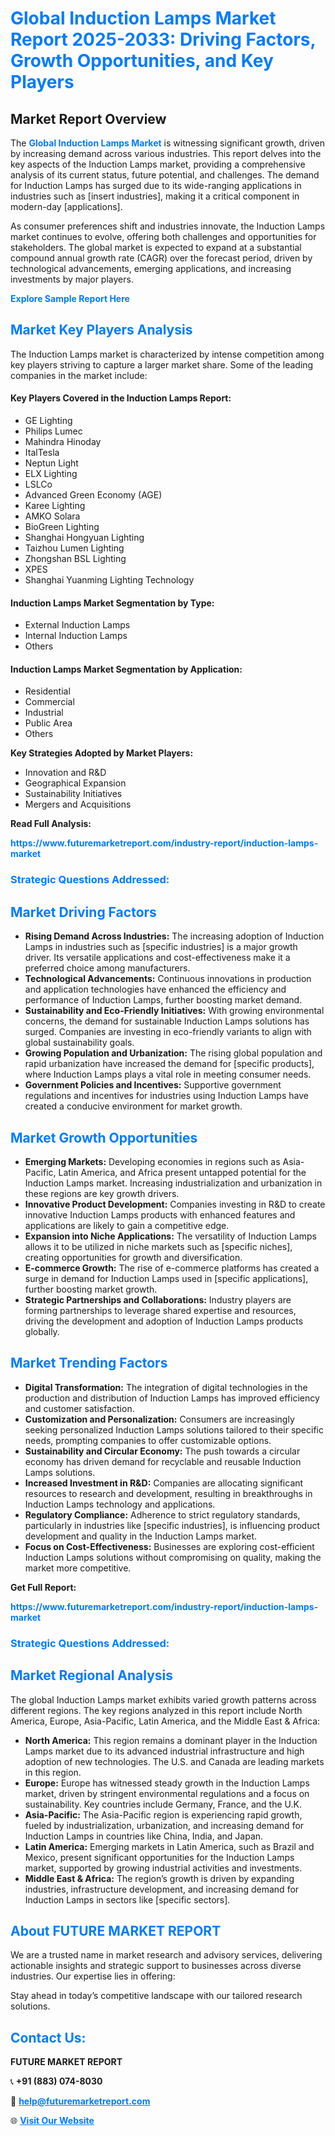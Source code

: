 <h1 style="color: #007BFF;">Global Induction Lamps Market Report 2025-2033: Driving Factors, Growth Opportunities, and Key Players</h1>

<section id="overview">
<h2>Market Report Overview</h2>
<p>The <a href="https://www.futuremarketreport.com/industry-report/induction-lamps-market" style="color: #007BFF; text-decoration: none;"><strong>Global Induction Lamps Market</strong></a> is witnessing significant growth, driven by increasing demand across various industries. This report delves into the key aspects of the Induction Lamps market, providing a comprehensive analysis of its current status, future potential, and challenges. The demand for Induction Lamps has surged due to its wide-ranging applications in industries such as [insert industries], making it a critical component in modern-day [applications].</p>
<p>As consumer preferences shift and industries innovate, the Induction Lamps market continues to evolve, offering both challenges and opportunities for stakeholders. The global market is expected to expand at a substantial compound annual growth rate (CAGR) over the forecast period, driven by technological advancements, emerging applications, and increasing investments by major players.</p>
</section>

<section id="overview">
<p><a href="https://www.futuremarketreport.com/request-sample/reportId=41702" style="color: #007BFF; text-decoration: none;"><strong>Explore Sample Report Here</strong></a></p>
</section>

<section id="key-players">
<h2 style="color: #007BFF;">Market Key Players Analysis</h2>
<p>The Induction Lamps market is characterized by intense competition among key players striving to capture a larger market share. Some of the leading companies in the market include:</p>
<h4>Key Players Covered in the Induction Lamps Report:</h4>
<ul><li>GE Lighting</li><li>Philips Lumec</li><li>Mahindra Hinoday</li><li>ItalTesla</li><li>Neptun Light</li><li>ELX Lighting</li><li>LSLCo</li><li>Advanced Green Economy (AGE)</li><li>Karee Lighting</li><li>AMKO Solara</li><li>BioGreen Lighting</li><li>Shanghai Hongyuan Lighting</li><li>Taizhou Lumen Lighting</li><li>Zhongshan BSL Lighting</li><li>XPES</li><li>Shanghai Yuanming Lighting Technology</li></ul>
<h4>Induction Lamps Market Segmentation by Type:</h4>
<ul><li>External Induction Lamps</li><li>Internal Induction Lamps</li><li>Others</li></ul>

<h4>Induction Lamps Market Segmentation by Application:</h4>
<ul><li>Residential</li><li>Commercial</li><li>Industrial</li><li>Public Area</li><li>Others</li></ul>
<p><strong>Key Strategies Adopted by Market Players:</strong></p>
<ul>
<li>Innovation and R&D</li>
<li>Geographical Expansion</li>
<li>Sustainability Initiatives</li>
<li>Mergers and Acquisitions</li>
</ul>
</section>

<section>
<p><strong>Read Full Analysis: </strong></p><a href="https://www.futuremarketreport.com/industry-report/induction-lamps-market" style="color: #007BFF; text-decoration: none;"><strong>https://www.futuremarketreport.com/industry-report/induction-lamps-market</strong></a>
<h3 style="color: #007BFF;">Strategic Questions Addressed:</h3>
</section>

<section id="driving-factors">
<h2 style="color: #007BFF;">Market Driving Factors</h2>
<ul>
<li><strong>Rising Demand Across Industries:</strong> The increasing adoption of Induction Lamps in industries such as [specific industries] is a major growth driver. Its versatile applications and cost-effectiveness make it a preferred choice among manufacturers.</li>
<li><strong>Technological Advancements:</strong> Continuous innovations in production and application technologies have enhanced the efficiency and performance of Induction Lamps, further boosting market demand.</li>
<li><strong>Sustainability and Eco-Friendly Initiatives:</strong> With growing environmental concerns, the demand for sustainable Induction Lamps solutions has surged. Companies are investing in eco-friendly variants to align with global sustainability goals.</li>
<li><strong>Growing Population and Urbanization:</strong> The rising global population and rapid urbanization have increased the demand for [specific products], where Induction Lamps plays a vital role in meeting consumer needs.</li>
<li><strong>Government Policies and Incentives:</strong> Supportive government regulations and incentives for industries using Induction Lamps have created a conducive environment for market growth.</li>
</ul>
</section>

<section id="growth-opportunities">
<h2 style="color: #007BFF;">Market Growth Opportunities</h2>
<ul>
<li><strong>Emerging Markets:</strong> Developing economies in regions such as Asia-Pacific, Latin America, and Africa present untapped potential for the Induction Lamps market. Increasing industrialization and urbanization in these regions are key growth drivers.</li>
<li><strong>Innovative Product Development:</strong> Companies investing in R&D to create innovative Induction Lamps products with enhanced features and applications are likely to gain a competitive edge.</li>
<li><strong>Expansion into Niche Applications:</strong> The versatility of Induction Lamps allows it to be utilized in niche markets such as [specific niches], creating opportunities for growth and diversification.</li>
<li><strong>E-commerce Growth:</strong> The rise of e-commerce platforms has created a surge in demand for Induction Lamps used in [specific applications], further boosting market growth.</li>
<li><strong>Strategic Partnerships and Collaborations:</strong> Industry players are forming partnerships to leverage shared expertise and resources, driving the development and adoption of Induction Lamps products globally.</li>
</ul>
</section>

<section id="trending-factors">
<h2 style="color: #007BFF;">Market Trending Factors</h2>
<ul>
<li><strong>Digital Transformation:</strong> The integration of digital technologies in the production and distribution of Induction Lamps has improved efficiency and customer satisfaction.</li>
<li><strong>Customization and Personalization:</strong> Consumers are increasingly seeking personalized Induction Lamps solutions tailored to their specific needs, prompting companies to offer customizable options.</li>
<li><strong>Sustainability and Circular Economy:</strong> The push towards a circular economy has driven demand for recyclable and reusable Induction Lamps solutions.</li>
<li><strong>Increased Investment in R&D:</strong> Companies are allocating significant resources to research and development, resulting in breakthroughs in Induction Lamps technology and applications.</li>
<li><strong>Regulatory Compliance:</strong> Adherence to strict regulatory standards, particularly in industries like [specific industries], is influencing product development and quality in the Induction Lamps market.</li>
<li><strong>Focus on Cost-Effectiveness:</strong> Businesses are exploring cost-efficient Induction Lamps solutions without compromising on quality, making the market more competitive.</li>
</ul>
</section>

<section>
<p><strong>Get Full Report: </strong></p><a href="https://www.futuremarketreport.com/industry-report/induction-lamps-market" style="color: #007BFF; text-decoration: none;"><strong>https://www.futuremarketreport.com/industry-report/induction-lamps-market</strong></a>
<h3 style="color: #007BFF;">Strategic Questions Addressed:</h3>
</section>


<section id="regional-analysis">
<h2 style="color: #007BFF;">Market Regional Analysis</h2>
<p>The global Induction Lamps market exhibits varied growth patterns across different regions. The key regions analyzed in this report include North America, Europe, Asia-Pacific, Latin America, and the Middle East & Africa:</p>
<ul>
<li><strong>North America:</strong> This region remains a dominant player in the Induction Lamps market due to its advanced industrial infrastructure and high adoption of new technologies. The U.S. and Canada are leading markets in this region.</li>
<li><strong>Europe:</strong> Europe has witnessed steady growth in the Induction Lamps market, driven by stringent environmental regulations and a focus on sustainability. Key countries include Germany, France, and the U.K.</li>
<li><strong>Asia-Pacific:</strong> The Asia-Pacific region is experiencing rapid growth, fueled by industrialization, urbanization, and increasing demand for Induction Lamps in countries like China, India, and Japan.</li>
<li><strong>Latin America:</strong> Emerging markets in Latin America, such as Brazil and Mexico, present significant opportunities for the Induction Lamps market, supported by growing industrial activities and investments.</li>
<li><strong>Middle East & Africa:</strong> The region’s growth is driven by expanding industries, infrastructure development, and increasing demand for Induction Lamps in sectors like [specific sectors].</li>
</ul>
</section>

<footer>
<h2 style="color: #007BFF;">About FUTURE MARKET REPORT</h2>
<p>We are a trusted name in market research and advisory services, delivering actionable insights and strategic support to businesses across diverse industries. Our expertise lies in offering:</p>

<p>Stay ahead in today’s competitive landscape with our tailored research solutions.</p>

<h2 style="color: #007BFF;">Contact Us:</h2>
<p><strong>FUTURE MARKET REPORT</strong></p>
<p>📞 <strong>+91 (883) 074-8030</strong></p>
<p>📧 <strong><a href="mailto:help@futuremarketreport.com" style="color: #007BFF;">help@futuremarketreport.com</a></strong></p>
<p>🌐 <strong><a href="https://www.futuremarketreport.com/" style="color: #007BFF;">Visit Our Website</a></strong></p>
</footer>